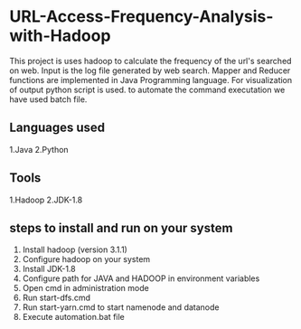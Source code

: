 # URL-Access-Frequency-Analysis-with-Hadoop
This project is uses hadoop to calculate the frequency of the url's searched on web. Input is the log file generated by web search. Mapper and Reducer functions are implemented in Java Programming language. For visualization of output python script is used. to automate the command executation we have used batch file.

## Languages used
1.Java
2.Python

## Tools
1.Hadoop
2.JDK-1.8

## steps to install and run on your system
1. Install hadoop (version 3.1.1)
2. Configure hadoop on your system
3. Install JDK-1.8
4. Configure path for JAVA and HADOOP in environment variables
5. Open cmd in administration mode
6. Run start-dfs.cmd
7. Run start-yarn.cmd to start namenode and datanode
8. Execute automation.bat file